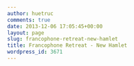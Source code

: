 ```yaml
---
author: huetruc
comments: true
date: 2013-12-06 17:05:45+00:00
layout: page
slug: francophone-retreat-new-hamlet
title: Francophone Retreat - New Hamlet
wordpress_id: 3671
---
```



